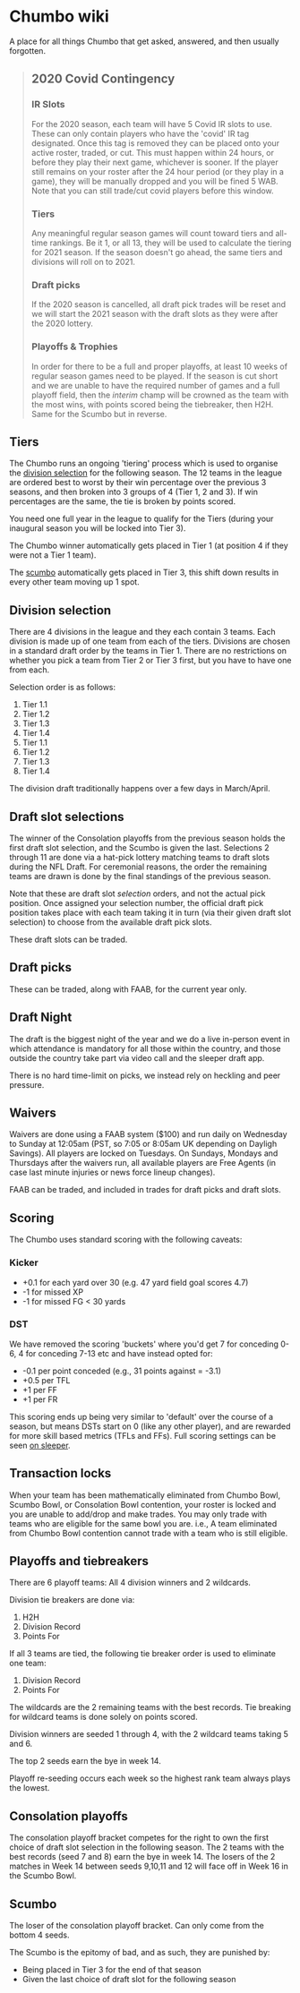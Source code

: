 # Chumbo wiki
A place for all things Chumbo that get asked, answered, and then usually forgotten.

> ## 2020 Covid Contingency
> ### IR Slots
> For the 2020 season, each team will have 5 Covid IR slots to use. These can only contain players who have the 'covid' IR tag designated. Once this tag is removed they can be placed onto your active roster, traded, or cut. This must happen within 24 hours, or before they play their next game, whichever is sooner. If the player still remains on your roster after the 24 hour period (or they play in a game), they will be manually dropped and you will be fined 5 WAB. Note that you can still trade/cut covid players before this window.
>
> ### Tiers
> Any meaningful regular season games will count toward tiers and all-time rankings. Be it 1, or all 13, they will be used to calculate the tiering for 2021 season. If the season doesn't go ahead, the same tiers and divisions will roll on to 2021.
>
> ### Draft picks
> If the 2020 season is cancelled, all draft pick trades will be reset and we will start the 2021 season with the draft slots as they were after the 2020 lottery.
>
> ### Playoffs & Trophies
> In order for there to be a full and proper playoffs, at least 10 weeks of regular season games need to be played. If the season is cut short and we are unable to have the required number of games and a full playoff field, then the *interim* champ will be crowned as the team with the most wins, with points scored being the tiebreaker, then H2H. Same for the Scumbo but in reverse.


## Tiers
The Chumbo runs an ongoing 'tiering' process which is used to organise the [division selection](#division-selection) for the following season. The 12 teams in the league are ordered best to worst by their win percentage over the previous 3 seasons, and then broken into 3 groups of 4 (Tier 1, 2 and 3). If win percentages are the same, the tie is broken by points scored. 

You need one full year in the league to qualify for the Tiers (during your inaugural season you will be locked into Tier 3).

The Chumbo winner automatically gets placed in Tier 1 (at position 4 if they were not a Tier 1 team).

The [scumbo](#scumbo) automatically gets placed in Tier 3, this shift down results in every other team moving up 1 spot.

## Division selection
There are 4 divisions in the league and they each contain 3 teams. Each division is made up of one team from each of the tiers. Divisions are chosen in a standard draft order by the teams in Tier 1. There are no restrictions on whether you pick a team from Tier 2 or Tier 3 first, but you have to have one from each.

Selection order is as follows:

1. Tier 1.1
2. Tier 1.2
3. Tier 1.3
4. Tier 1.4
5. Tier 1.1
6. Tier 1.2
7. Tier 1.3
8. Tier 1.4

The division draft traditionally happens over a few days in March/April.

## Draft slot selections
The winner of the Consolation playoffs from the previous season holds the first draft slot selection, and the Scumbo is given the last. Selections 2 through 11 are done via a hat-pick lottery matching teams to draft slots during the NFL Draft. For ceremonial reasons, the order the remaining teams are drawn is done by the final standings of the previous season.

Note that these are draft slot _selection_ orders, and not the actual pick position. Once assigned your selection number, the official draft pick position takes place with each team taking it in turn (via their given draft slot selection) to choose from the available draft pick slots.

These draft slots can be traded.

## Draft picks
These can be traded, along with FAAB, for the current year only.

## Draft Night
The draft is the biggest night of the year and we do a live in-person event in which attendance is mandatory for all those within the country, and those outside the country take part via video call and the sleeper draft app.

There is no hard time-limit on picks, we instead rely on heckling and peer pressure.

## Waivers
Waivers are done using a FAAB system ($100) and run daily on Wednesday to Sunday at 12:05am (PST, so 7:05 or 8:05am UK depending on Dayligh Savings). All players are locked on Tuesdays. On Sundays, Mondays and Thursdays after the waivers run, all available players are Free Agents (in case last minute injuries or news force lineup changes).

FAAB can be traded, and included in trades for draft picks and draft slots.

## Scoring
The Chumbo uses standard scoring with the following caveats:

### Kicker
- +0.1 for each yard over 30 (e.g. 47 yard field goal scores 4.7)
- -1 for missed XP
- -1 for missed FG < 30 yards

### DST
We have removed the scoring 'buckets' where you'd get 7 for conceding 0-6, 4 for conceding 7-13 etc and have instead opted for:

- -0.1 per point conceded (e.g., 31 points against = -3.1)
- +0.5 per TFL
- +1 per FF
- +1 per FR

This scoring ends up being very similar to 'default' over the course of a season, but means DSTs start on 0 (like any other player), and are rewarded for more skill based metrics (TFLs and FFs). Full scoring settings can be seen [on sleeper](https://sleeper.app/leagues/521050726446252032).

## Transaction locks
When your team has been mathematically eliminated from Chumbo Bowl, Scumbo Bowl, or Consolation Bowl contention, your roster is locked and you are unable to add/drop and make trades. You may only trade with teams who are eligible for the same bowl you are. i.e., A team eliminated from Chumbo Bowl contention cannot trade with a team who is still eligible.

## Playoffs and tiebreakers
There are 6 playoff teams: All 4 division winners and 2 wildcards.

Division tie breakers are done via:
1. H2H
2. Division Record
3. Points For

If all 3 teams are tied, the following tie breaker order is used to eliminate one team:
1. Division Record
2. Points For

The wildcards are the 2 remaining teams with the best records. Tie breaking for wildcard teams is done solely on points scored.

Division winners are seeded 1 through 4, with the 2 wildcard teams taking 5 and 6.

The top 2 seeds earn the bye in week 14.

Playoff re-seeding occurs each week so the highest rank team always plays the lowest.

## Consolation playoffs
The consolation playoff bracket competes for the right to own the first choice of draft slot selection in the following season. The 2 teams with the best records (seed 7 and 8) earn the bye in week 14. The losers of the 2 matches in Week 14 between seeds 9,10,11 and 12 will face off in Week 16 in the Scumbo Bowl.

## Scumbo
The loser of the consolation playoff bracket. Can only come from the bottom 4 seeds.

The Scumbo is the epitomy of bad, and as such, they are punished by:
- Being placed in Tier 3 for the end of that season
- Given the last choice of draft slot for the following season
